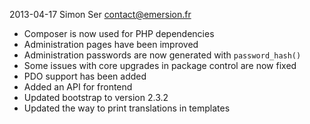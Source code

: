 2013-04-17  Simon Ser  <contact@emersion.fr>

* Composer is now used for PHP dependencies
* Administration pages have been improved
* Administration passwords are now generated with `password_hash()`
* Some issues with core upgrades in package control are now fixed
* PDO support has been added
* Added an API for frontend
* Updated bootstrap to version 2.3.2
* Updated the way to print translations in templates
